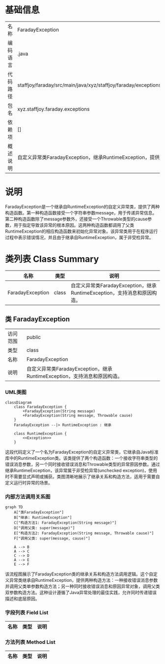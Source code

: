 # 基础信息

|      |      |
|------|------|
| 名称 | FaradayException |
| 编码语言 | .java |
| 代码路径 | staffjoy/faraday/src/main/java/xyz/staffjoy/faraday/exceptions/FaradayException.java |
| 包名 | xyz.staffjoy.faraday.exceptions |
| 依赖项 | [] |
| 概述说明 | 自定义异常类FaradayException，继承RuntimeException，提供两种构造方法。 |

# 说明

FaradayException是一个继承自RuntimeException的自定义异常类，提供了两种构造函数。第一种构造函数接受一个字符串参数message，用于传递异常信息。第二种构造函数除了message参数外，还接受一个Throwable类型的cause参数，用于指定导致该异常的根本原因。这两种构造函数都调用了父类RuntimeException的相应构造函数来初始化异常对象。该异常类用于在程序运行过程中表示错误情况，并且由于继承自RuntimeException，属于非受检异常。

# 类列表 Class Summary

| 名称   | 类型  | 说明 |
|-------|------|-------------|
| FaradayException | class | 自定义异常类FaradayException，继承RuntimeException，支持消息和原因构造。 |



## 类 FaradayException

|      |      |
|------|------|
| 访问范围 | public |
| 类型 | class |
| 名称 | FaradayException |
| 说明 | 自定义异常类FaradayException，继承RuntimeException，支持消息和原因构造。 |


### UML类图

```mermaid
classDiagram
    class FaradayException {
        +FaradayException(String message)
        +FaradayException(String message, Throwable cause)
    }
    FaradayException --|> RuntimeException : 继承

    class RuntimeException {
        <<Exception>>
    }
```

这段代码定义了一个名为FaradayException的自定义异常类，它继承自Java标准库中的RuntimeException类。该类提供了两个构造函数：一个接收字符串类型的错误消息参数，另一个同时接收错误消息和Throwable类型的异常原因参数。通过继承RuntimeException，该异常属于非受检异常(unchecked exception)，使用时不需要显式声明或捕获。类图清晰地展示了继承关系和构造方法，适用于需要自定义运行时异常的场景。


### 内部方法调用关系图

```mermaid
graph TD
    A["类FaradayException"]
    B["继承: RuntimeException"]
    C["构造方法1: FaradayException(String message)"]
    D["调用父类: super(message)"]
    E["构造方法2: FaradayException(String message, Throwable cause)"]
    F["调用父类: super(message, cause)"]

    A --> B
    A --> C
    C --> D
    A --> E
    E --> F
```

该流程图展示了FaradayException类的继承关系和构造方法调用逻辑。这个自定义异常类继承自RuntimeException，提供两种构造方法：一种接收错误消息参数并调用父类单参数构造方法；另一种同时接收错误消息和原因异常对象，调用父类双参数构造方法。这种设计遵循了Java异常处理的最佳实践，允许同时传递错误描述和底层原因。

### 字段列表 Field List

| 名称  | 类型  | 说明 |
|-------|-------|------|

### 方法列表 Method List

| 名称  | 类型  | 说明 |
|-------|-------|------|




